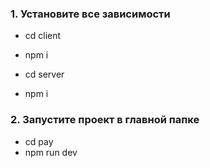 ### 1. Установите все зависимости
- cd client
- npm i

- cd server
- npm i

### 2. Запустите проект в главной папке
- cd pay
- npm run dev
